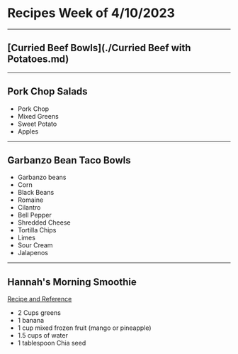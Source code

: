 # Recipes Week of 4/10/2023

---

## [Curried Beef Bowls](./Curried Beef with Potatoes.md)

---

## Pork Chop Salads

- Pork Chop
- Mixed Greens
- Sweet Potato
- Apples

---

## Garbanzo Bean Taco Bowls

- Garbanzo beans
- Corn
- Black Beans
- Romaine 
- Cilantro
- Bell Pepper
- Shredded Cheese
- Tortilla Chips
- Limes
- Sour Cream
- Jalapenos

---

## Hannah's Morning Smoothie

[Recipe and Reference](https://joyfoodsunshine.com/green-smoothie/)

- 2 Cups greens
- 1 banana
- 1 cup mixed frozen fruit (mango or pineapple)
- 1.5 cups of water
- 1 tablespoon Chia seed